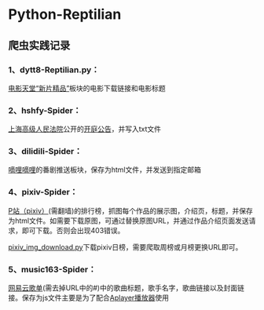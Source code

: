 # Python-Reptilian
## 爬虫实践记录


### 1、dytt8-Reptilian.py：
[电影天堂“新片精品”](http://www.dytt8.net/)板块的电影下载链接和电影标题
  
### 2、hshfy-Spider：
[上海高级人民法院](http://www.hshfy.sh.cn/shfy/gweb2017/index.html)公开的[开庭公告](http://www.hshfy.sh.cn/shfy/gweb2017/ktgg_search_content.jsp)，并写入txt文件
  
### 3、dilidili-Spider：
[嘀哩嘀哩](http://www.dilidili.wang/)的番剧推送板块，保存为html文件，并发送到指定邮箱
  
### 4、pixiv-Spider：
[P站（pixiv）](https://www.pixiv.net/)(需翻墙)的排行榜，抓图每个作品的展示图，介绍页，标题，并保存为html文件。如需要下载原图，可通过替换原图URL，并通过作品介绍页面发送请求，即可下载。否则会出现403错误。
  
[pixiv_img_download.py](https://github.com/disabilites/Python-Spider/blob/master/pixiv-Spider/pixiv_img_download.py)下载pixiv日榜，需要爬取周榜或月榜更换URL即可。
  
### 5、music163-Spider：
[网易云歌单](http://music.163.com/discover/playlist)(需去掉URL中的#)中的歌曲标题，歌手名字，歌曲链接以及封面链接。保存为js文件主要是为了配合[Aplayer播放器](https://aplayer.js.org/#/zh-Hans/ )使用
